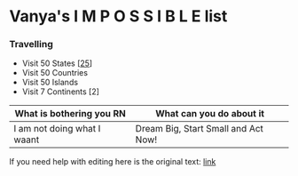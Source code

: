 # Vanya's I M P O S S I B L E list 

### Travelling
- Visit 50 States [[25](/States.html)]
- Visit 50 Countries 
- Visit 50 Islands
- Visit 7 Continents [2]


















What is bothering you RN | What can you do about it
------------------------ | -------------
I am not doing what I waant | Dream Big, Start Small and Act Now!



If you need help with editing here is the original text: [link](/help.md)
